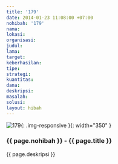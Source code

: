 ```yaml
---
title: '179'
date: 2014-01-23 11:08:00 +07:00
nohibah: '179'
nama: 
lokasi: 
organisasi: 
judul: 
lama: 
target: 
keberhasilan: 
tipe: 
strategi: 
kuantitas: 
dana: 
deskripsi: 
masalah: 
solusi: 
layout: hibah
---
```


![179](/static/img/hibahcms/179.png){: .img-responsive }{: width="350" }

### {{ page.nohibah }} - {{ page.title }}

{{ page.deskripsi }}
